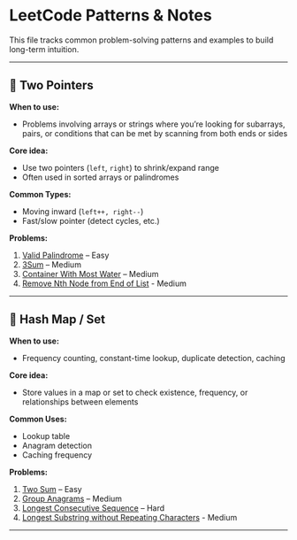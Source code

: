 # LeetCode Patterns & Notes

This file tracks common problem-solving patterns and examples to build long-term intuition.

---

## 🧠 Two Pointers

**When to use:**  
- Problems involving arrays or strings where you’re looking for subarrays, pairs, or conditions that can be met by scanning from both ends or sides

**Core idea:**  
- Use two pointers (`left`, `right`) to shrink/expand range
- Often used in sorted arrays or palindromes

**Common Types:**
- Moving inward (`left++, right--`)
- Fast/slow pointer (detect cycles, etc.)

**Problems:**
1. [Valid Palindrome](https://leetcode.com/problems/valid-palindrome/) – Easy  
2. [3Sum](https://leetcode.com/problems/3sum/) – Medium  
3. [Container With Most Water](https://leetcode.com/problems/container-with-most-water/) – Medium
4. [Remove Nth Node from End of List](https://leetcode.com/problems/remove-nth-node-from-end-of-list/) - Medium


---

## 🧠 Hash Map / Set

**When to use:**  
- Frequency counting, constant-time lookup, duplicate detection, caching

**Core idea:**  
- Store values in a map or set to check existence, frequency, or relationships between elements

**Common Uses:**
- Lookup table
- Anagram detection
- Caching frequency

**Problems:**
1. [Two Sum](https://leetcode.com/problems/two-sum/) – Easy  
2. [Group Anagrams](https://leetcode.com/problems/group-anagrams/) – Medium  
3. [Longest Consecutive Sequence](https://leetcode.com/problems/longest-consecutive-sequence/) – Hard
4. [Longest Substring without Repeating Characters](https://leetcode.com/problems/longest-substring-without-repeating-characters/description/) - Medium

---
